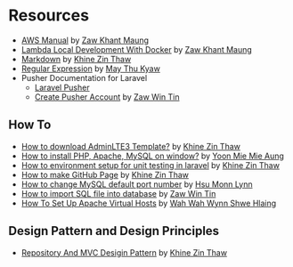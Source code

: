 # Resources

- [AWS Manual](https://github.com/scm-developers/resources/raw/main/docs/AWS_Manual.xlsx) by [Zaw Khant Maung](https://github.com/zawkhantmaung-scm)
- [Lambda Local Development With Docker](https://github.com/scm-developers/resources/raw/main/docs/Lambda%20Local%20Development%20With%20Docker.xlsx) by [Zaw Khant Maung](https://github.com/zawkhantmaung-scm)
- [Markdown](https://github.com/scm-developers/resources/raw/main/docs/Markdown%20Documentation.docx) by [Khine Zin Thaw](https://github.com/KhineZinThaw7)
- [Regular Expression](https://github.com/scm-developers/resources/raw/main/docs/RegularExpressionsManual.xlsx) by [May Thu Kyaw](https://github.com/MayThuKyaw010618)
- Pusher Documentation for Laravel
    - [Laravel Pusher](Pusher%20Sample%20Doc/Laravel_Pusher.md)
    - [Create Pusher Account](Pusher%20Sample%20Doc/Create_Pusher_Account.md) by [Zaw Win Tin](https://github.com/ZawWinTin-SCM)

## How To

- [How to download AdminLTE3 Template?](https://github.com/scm-developers/resources/raw/main/docs/How%20to%20download%20AdminLTE3%20Template.docx) by [Khine Zin Thaw](https://github.com/KhineZinThaw7)
- [How to install PHP, Apache, MySQL on window?](https://github.com/scm-developers/resources/raw/main/docs/PHP,%20Apache,%20Mysql%20download%20Updated.pptx) by [Yoon Mie Mie Aung](https://github.com/Yoonmie)
- [How to environment setup for unit testing in laravel](https://github.com/scm-developers/resources/raw/main/docs/How%20to%20environment%20setup%20for%20unit%20testing%20in%20Laravel.docx) by [Khine Zin Thaw](https://github.com/KhineZinThaw7)
- [How to make GitHub Page](https://github.com/scm-developers/resources/raw/main/docs/How%20to%20make%20GitHub%20Page%20for%20your%20repository.docx) by [Khine Zin Thaw](https://github.com/KhineZinThaw7)
- [How to change MySQL default port number](https://github.com/scm-developers/resources/raw/main/docs/How%20to%20Change%20MySQL%20Default%20Port%20Number.pdf) by [Hsu Monn Lynn](https://github.com/HsuMonLynn)
- [How to import SQL file into database](https://github.com/scm-developers/resources/raw/main/docs/How%20to%20Import%20SQL%20File%20into%20Database.pdf) by [Zaw Win Tin](https://github.com/ZawWinTin-SCM)
- [How To Set Up Apache Virtual Hosts](https://github.com/scm-developers/resources/raw/main/docs/How%20To%20Set%20Up%20Apache%20Virtual%20Hosts.pdf) by [Wah Wah Wynn Shwe Hlaing](https://github.com/WahWahWynnShweHlaing)

## Design Pattern and Design Principles

- [Repository And MVC Desigin Pattern](https://github.com/scm-developers/resources/raw/main/docs/Repository%20Design%20Pattern%20and%20MVC.docx) by [Khine Zin Thaw](https://github.com/KhineZinThaw7)
